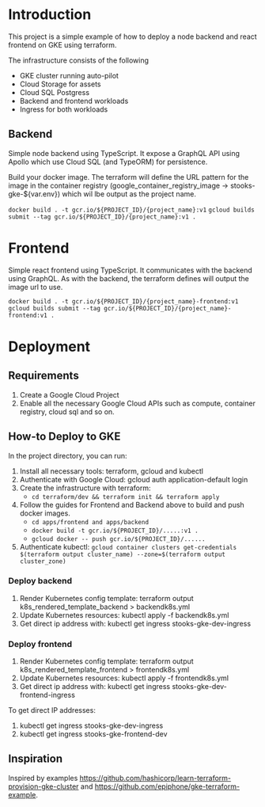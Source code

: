 # Introduction
This project is a simple example of how to deploy a node backend and react frontend on GKE using terraform.

The infrastructure consists of the following
- GKE cluster running auto-pilot
- Cloud Storage for assets
- Cloud SQL Postgress
- Backend and frontend workloads
- Ingress for both workloads

## Backend
Simple node backend using TypeScript. It expose a GraphQL API using Apollo which use Cloud SQL (and TypeORM) for persistence. 

Build your docker image. The terraform will define the URL pattern for the image in the container registry (google_container_registry_image -> stooks-gke-${var.env}) which wil lbe output as the project name.

`docker build . -t gcr.io/${PROJECT_ID}/{project_name}:v1`
`gcloud builds submit --tag gcr.io/${PROJECT_ID}/{project_name}:v1 .`

# Frontend
Simple react frontend using TypeScript. It communicates with the backend using GraphQL. As with the backend, the terraform defines will output the image url to use.

`docker build . -t gcr.io/${PROJECT_ID}/{project_name}-frontend:v1`
`gcloud builds submit --tag gcr.io/${PROJECT_ID}/{project_name}-frontend:v1 .`

# Deployment

## Requirements
1. Create a Google Cloud Project
2. Enable all the necessary Google Cloud APIs such as compute, container registry, cloud sql and so on.

## How-to Deploy to GKE

In the project directory, you can run:

1. Install all necessary tools: terraform, gcloud and kubectl
2. Authenticate with Google Cloud: gcloud auth application-default login
3. Create the infrastructure with terraform: 
    - `cd terraform/dev && terraform init && terraform apply`
4. Follow the guides for Frontend and Backend above to build and push docker images.
    - `cd apps/frontend and apps/backend`
    - `docker build -t gcr.io/${PROJECT_ID}/.....:v1 .`
    - `gcloud docker -- push gcr.io/${PROJECT_ID}/......`
5. Authenticate kubectl: `gcloud container clusters get-credentials $(terraform output cluster_name) --zone=$(terraform output cluster_zone)`

### Deploy backend
1. Render Kubernetes config template: terraform output k8s_rendered_template_backend > backendk8s.yml
2. Update Kubernetes resources: kubectl apply -f backendk8s.yml
3. Get direct ip address with: kubectl get ingress stooks-gke-dev-ingress

### Deploy frontend 
1. Render Kubernetes config template: terraform output k8s_rendered_template_frontend > frontendk8s.yml
2. Update Kubernetes resources: kubectl apply -f frontendk8s.yml
3. Get direct ip address with: kubectl get ingress stooks-gke-dev-frontend-ingress

To get direct IP addresses:
1. kubectl get ingress stooks-gke-dev-ingress
2. kubectl get ingress stooks-gke-frontend-dev

## Inspiration

Inspired by examples https://github.com/hashicorp/learn-terraform-provision-gke-cluster and https://github.com/epiphone/gke-terraform-example.